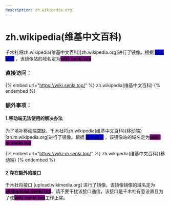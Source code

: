 ```yaml
---
description: zh.wikipedia.org
---
```


# zh.wikipedia(维基中文百科)

千木社将zh.wikipedia(维基中文百科)\[zh.wikipedia.org]进行了镜像。根据 <mark style="background-color:blue;">域名格式</mark> ，该镜像站的域名定为<mark style="background-color:purple;">**wiki.senki.top**</mark>

### 直接访问：

{% embed url="https://wiki.senki.top/" %}
zh.wikipedia(维基中文百科)
{% endembed %}

### 额外事项：

#### 1.移动端无法使用的解决办法

为了填补移动端空缺，千木社将zh.wikipedia(维基中文百科){移动端}\[zh.m.wikipedia.org]进行了镜像。根据 <mark style="background-color:blue;">域名格式</mark> ，该镜像站的域名定为<mark style="background-color:purple;">**wiki-m.senki.top**</mark>

{% embed url="https://wiki-m.senki.top/" %}
zh.wikipedia(维基中文百科){移动端}
{% endembed %}

#### 2.存在额外的接口

千木社将接口 \[upload.wikimedia.org] 进行了镜像。该镜像镜像的域名定为<mark style="background-color:purple;">**wikiupload.senki.top**</mark>。请不要干扰该接口通信，该接口是千木社有意设置且为了使<mark style="background-color:purple;">**wiki.senki.top**</mark>工作正常。
